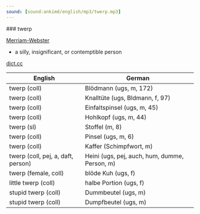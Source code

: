 ```yaml
---
sound: [sound:ankimd/english/mp3/twerp.mp3]
---
```


\### twerp

[Merriam-Webster](https://www.merriam-webster.com/dictionary/twerp)

- a silly, insignificant, or contemptible person

[dict.cc](https://www.dict.cc/twerp)

| English        | German       |
| -------------- | ------------ |
| twerp (coll) | Blödmann (ugs, m, 172) |
| twerp (coll) | Knalltüte (ugs, Bldmann, f, 97) |
| twerp (coll) | Einfaltspinsel (ugs, m, 45) |
| twerp (coll) | Hohlkopf (ugs, m, 44) |
| twerp (sl) | Stoffel (m, 8) |
| twerp (coll) | Pinsel (ugs, m, 6) |
| twerp (coll) | Kaffer (Schimpfwort, m) |
| twerp (coll, pej, a, daft, person) | Heini (ugs, pej, auch, hum, dumme, Person, m) |
| twerp (female, coll) | blöde Kuh (ugs, f) |
| little twerp (coll) | halbe Portion (ugs, f) |
| stupid twerp (coll) | Dummbeutel (ugs, m) |
| stupid twerp (coll) | Dumpfbeutel (ugs, m) |
